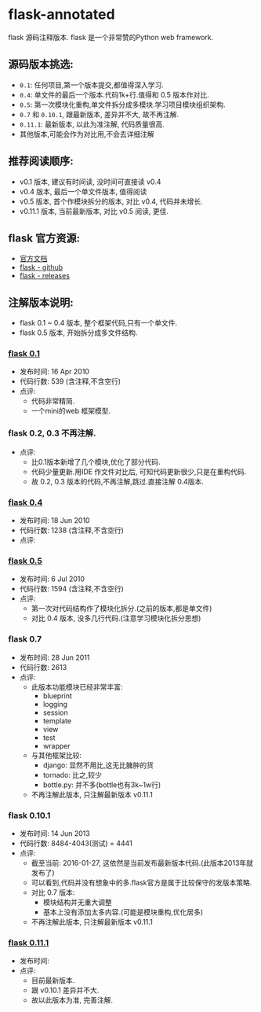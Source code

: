 # flask-annotated
flask 源码注释版本. flask 是一个非常赞的Python web framework.


## 源码版本挑选:

- `0.1`: 任何项目,第一个版本提交,都值得深入学习.
- `0.4`: 单文件的最后一个版本.代码1k+行.值得和 0.5 版本作对比.
- `0.5`: 第一次模块化重构,单文件拆分成多模块.学习项目模块组织架构.
- `0.7` 和 `0.10.1`, 跟最新版本, 差异并不大, 故不再注解.
- `0.11.1`: 最新版本, 以此为准注解, 代码质量很高.
- 其他版本,可能会作为对比用,不会去详细注解


## 推荐阅读顺序:

- v0.1 版本, 建议有时间读, 没时间可直接读 v0.4
- v0.4 版本, 最后一个单文件版本, 值得阅读
- v0.5 版本, 首个作模块拆分的版本, 对比 v0.4, 代码并未增长.
- v0.11.1 版本, 当前最新版本, 对比 v0.5 阅读, 更佳.



## flask 官方资源:

- [官方文档](http://flask.pocoo.org/)
- [flask - github](https://github.com/mitsuhiko/flask)
- [flask - releases](https://github.com/mitsuhiko/flask/releases)



## 注解版本说明:

- flask 0.1 ~ 0.4 版本, 整个框架代码,只有一个单文件.
- flask 0.5 版本, 开始拆分成多文件结构.

### [flask 0.1](./flask-0.1/)

- 发布时间: 16 Apr 2010
- 代码行数: 539 (含注释,不含空行)
- 点评:
    - 代码非常精简.
    - 一个mini的web 框架模型.

### flask 0.2, 0.3 不再注解.

- 点评:
    - 比0.1版本新增了几个模块,优化了部分代码.
    - 代码少量更新.用IDE 作文件对比后, 可知代码更新很少,只是在重构代码.
    - 故 0.2, 0.3 版本的代码,不再注解,跳过.直接注解 0.4版本.


### [flask 0.4](./flask-0.4/)

- 发布时间: 18 Jun 2010
- 代码行数: 1238 (含注释,不含空行)
- 点评:


### [flask 0.5](./flask-0.5)

- 发布时间: 6 Jul 2010
- 代码行数: 1594 (含注释,不含空行)
- 点评:
    - 第一次对代码结构作了模块化拆分.(之前的版本,都是单文件)
    - 对比 0.4 版本, 没多几行代码.(注意学习模块化拆分思想)


### flask 0.7

- 发布时间: 28 Jun 2011
- 代码行数: 2613
- 点评:
    - 此版本功能模块已经非常丰富:
        - blueprint
        - logging
        - session
        - template
        - view
        - test
        - wrapper
    - 与其他框架比较:
        - django: 显然不用比,这无比臃肿的货
        - tornado: 比之,较少
        - bottle.py: 并不多(bottle也有3k~1w行)
    - 不再注解此版本, 只注解最新版本 v0.11.1

### flask 0.10.1

- 发布时间: 14 Jun 2013
- 代码行数: 8484-4043(测试) = 4441
- 点评:
    - 截至当前: 2016-01-27, 这依然是当前发布最新版本代码.(此版本2013年就发布了)
    - 可以看到,代码并没有想象中的多.flask官方是属于比较保守的发版本策略.
    - 对比 0.7 版本:
        - 模块结构并无重大调整
        - 基本上没有添加太多内容.(可能是模块重构,优化居多)
    - 不再注解此版本, 只注解最新版本 v0.11.1
    
### [flask 0.11.1](flask-0.11.1)

- 发布时间: 
- 点评:
    - 目前最新版本.
    - 跟 v0.10.1 差异并不大.
    - 故以此版本为准, 完善注解.

